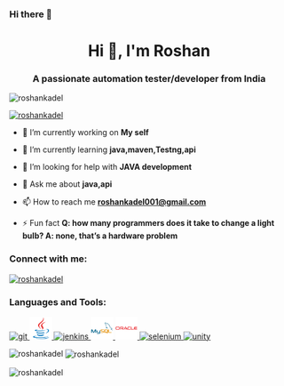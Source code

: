 ### Hi there 👋
<h1 align="center">Hi 👋, I'm Roshan</h1>
<h3 align="center">A passionate automation tester/developer from India</h3>

<p align="left"> <img src="https://komarev.com/ghpvc/?username=roshankadel&label=Profile%20views&color=0e75b6&style=flat" alt="roshankadel" /> </p>

<p align="left"> <a href="https://github.com/ryo-ma/github-profile-trophy"><img src="https://github-profile-trophy.vercel.app/?username=roshankadel" alt="roshankadel" /></a> </p>

- 🔭 I’m currently working on **My self**

- 🌱 I’m currently learning **java,maven,Testng,api**

- 🤝 I’m looking for help with **JAVA development**

- 💬 Ask me about **java,api**

- 📫 How to reach me **roshankadel001@gmail.com**

- ⚡ Fun fact **Q: how many programmers does it take to change a light bulb? A: none, that’s a hardware problem**

<h3 align="left">Connect with me:</h3>
<p align="left">
<a href="https://dev.to/roshankadel" target="blank"><img align="center" src="https://raw.githubusercontent.com/rahuldkjain/github-profile-readme-generator/master/src/images/icons/Social/devto.svg" alt="roshankadel" height="30" width="40" /></a>
</p>

<h3 align="left">Languages and Tools:</h3>
<p align="left"> <a href="https://git-scm.com/" target="_blank" rel="noreferrer"> <img src="https://www.vectorlogo.zone/logos/git-scm/git-scm-icon.svg" alt="git" width="40" height="40"/> </a> <a href="https://www.java.com" target="_blank" rel="noreferrer"> <img src="https://raw.githubusercontent.com/devicons/devicon/master/icons/java/java-original.svg" alt="java" width="40" height="40"/> </a> <a href="https://www.jenkins.io" target="_blank" rel="noreferrer"> <img src="https://www.vectorlogo.zone/logos/jenkins/jenkins-icon.svg" alt="jenkins" width="40" height="40"/> </a> <a href="https://www.mysql.com/" target="_blank" rel="noreferrer"> <img src="https://raw.githubusercontent.com/devicons/devicon/master/icons/mysql/mysql-original-wordmark.svg" alt="mysql" width="40" height="40"/> </a> <a href="https://www.oracle.com/" target="_blank" rel="noreferrer"> <img src="https://raw.githubusercontent.com/devicons/devicon/master/icons/oracle/oracle-original.svg" alt="oracle" width="40" height="40"/> </a> <a href="https://www.selenium.dev" target="_blank" rel="noreferrer"> <img src="https://raw.githubusercontent.com/detain/svg-logos/780f25886640cef088af994181646db2f6b1a3f8/svg/selenium-logo.svg" alt="selenium" width="40" height="40"/> </a> <a href="https://unity.com/" target="_blank" rel="noreferrer"> <img src="https://www.vectorlogo.zone/logos/unity3d/unity3d-icon.svg" alt="unity" width="40" height="40"/> </a> </p>

<p><img align="left" src="https://github-readme-stats.vercel.app/api/top-langs?username=roshankadel&show_icons=true&locale=en&layout=compact" alt="roshankadel" /></p>

<p>&nbsp;<img align="center" src="https://github-readme-stats.vercel.app/api?username=roshankadel&show_icons=true&locale=en" alt="roshankadel" /></p>

<p><img align="center" src="https://github-readme-streak-stats.herokuapp.com/?user=roshankadel&" alt="roshankadel" /></p>

